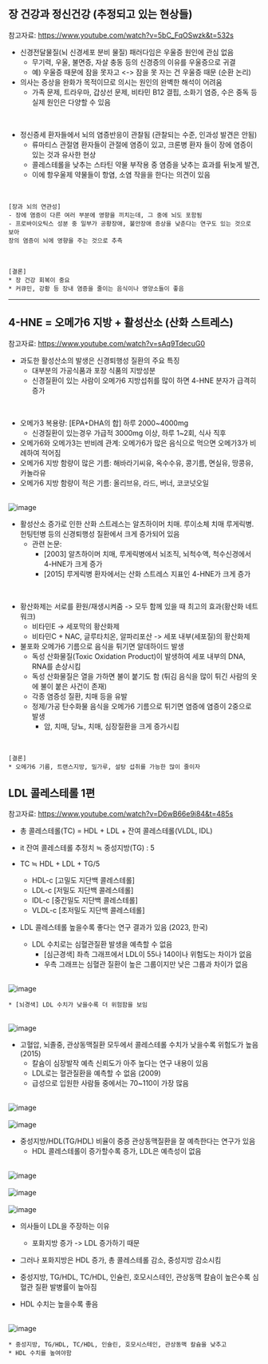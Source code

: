 <!-- 목차 생성 방법
          [1번째](#1-headers-first)  
          [2번째](#2-headers-두번째)  
          
          # 1 headers first
          ## 2 headers 두번째
-->

<!-- 글자 서식
          *single asterisks 이텔릭체*  
          _single underscores 이텔릭체_  
          
          **double asterisks 볼드체**  
          __double underscores 볼드체__  
          
          ***tripple underscores 볼드+이텔릭체***  
          ___tripple underscores 볼드+이텔릭체___  
          
          ~~cancelline 취소선~~  
          **~~bold cancelline 볼드+취소선~~**  
          <u>underline - 밑줄</u>
-->

<!-- 글자색 및 하이라이트
          <mark>형광펜</mark>  
          <span style="color:red">빨간</span>  
          <span style="color:blue">파란</span>  
          <span style="color:green">초록</span>  
          <span style="color:yellow">노란</span>  
          <span style="color:purple">보라</span>
-->

<!-- 테이블
          값 | 의미 | 기본값
          ---|:---:|---:
          `static` | 유형(기준) 없음 / 배치 불가 | `static`
          `relative` | 요소 **자신** 기준으로 배치 |
          `absolute` | 위치 상 **_부모_(조상)요소** 기준으로 배치 |
          `fixed` | **브라우저 창** 기준으로 배치 |
          
          
          A (기본 왼쪽 정렬) | B (가운데 정렬) | C (오른쪽 정렬)
          ---|:---:|---:
          `1` | 가나다라 | abc
          `2` | 가나다라마 | abcd
          `3` | 가나다라마바 | abcde
          `4` | 가나다라마바사 | abcdef
-->


<!-- 본문 -->

## 장 건강과 정신건강 (추정되고 있는 현상들)
참고자료: https://www.youtube.com/watch?v=5bC_FqOSwzk&t=532s
* 신경전달물질(뇌 신경세포 분비 물질) 패러다임은 우울증 원인에 관심 없음
  * 무기력, 우울, 불면증, 자살 충동 등의 신경증의 이유를 우울증으로 귀결
  * 예) 우울증 때문에 잠을 못자고 <-> 잠을 못 자는 건 우울증 때문 (순환 논리)
* 의사는 증상을 완화가 목적이므로 의시는 원인의 완벽한 해석이 어려움
  * 가족 문제, 트라우마, 갑상선 문제, 비타민 B12 결핍, 소화기 염증, 수은 중독 등 실제 원인은 다양할 수 있음

<br>

* 정신증세 환자들에서 뇌의 염증반응이 관찰됨 (관찰되는 수준, 인과성 발견은 안됨)
  * 류마티스 관절염 환자들이 관절에 염증이 있고, 크론병 환자 들이 장에 염증이 있는 것과 유사한 현상
  * 콜레스테롤을 낮추는 스타틴 약물 부작용 중 염증을 낮추는 효과를 뒤늦게 발견,
  * 이에 항우울제 약물들이 항염, 소염 작을을 한다는 의견이 있음
    
<br>

```
[장과 뇌의 연관성]
- 장에 염증이 다른 여러 부분에 영향을 끼치는데, 그 중에 뇌도 포함됨
- 프로바이오틱스 성분 중 일부가 공황장애, 불안장애 증상을 낮춘다는 연구도 있는 것으로 보아
장의 염증이 뇌에 영향을 주는 것으로 추측
```

<br>

```
[결론]
* 장 건강 회복이 중요
* 커큐민, 강황 등 장내 염증을 줄이는 음식이나 영양소들이 좋음
```

---

## 4-HNE = 오메가6 지방 + 활성산소 (산화 스트레스)
참고자료: https://www.youtube.com/watch?v=sAq9TdecuG0
* 과도한 활성산소의 발생은 신경퇴행성 질환의 주요 특징
   * 대부분의 가공식품과 포장 식품의 지방성분
   * 신경질환이 있는 사람이 오메가6 지방섭취를 많이 하면 4-HNE 분자가 급격히 증가

<br>

* 오메가3 복용량: [EPA+DHA의 합] 하루 2000~4000mg
  * 신경질환이 있는경우 가급적 3000mg 이상, 하루 1~2회, 식사 직후
* 오메가6와 오메가3는 반비례 관계: 오메가6가 많은 음식으로 먹으면 오메가3가 비례하여 적어짐
* 오메가6 지방 함량이 많은 기름: 해바라기씨유, 옥수수유, 콩기름, 면실유, 땅콩유, 카놀라유
* 오메가6 지방 함량이 적은 기름: 올리브유, 라드, 버너, 코코넛오일

<br> ![image](https://github.com/southiota/intestinal_health/assets/76077650/9456514f-f20b-4c0c-bed8-008398e677af) <br>

* 활성산소 증가로 인한 산화 스트레스는 알츠하이머 치매. 루이소체 치매 루게릭병. 헌팅턴병 등의 신경퇴행성 질환에서 크게 증가되어 있음
  * 관련 논문:
    * [2003] 알츠하이머 치매, 루게릭병에서 뇌조직, 뇌척수액, 척수신경에서 4-HNE가 크게 증가
    * [2015] 루게릭병 환자에서는 산화 스트레스 지표인 4-HNE가 크게 증가

<br>

* 황산화제는 서로를 환원/재생시켜줌 -> 모두 함께 있을 때 최고의 효과(황산화 네트워크)
  * 비타민E -> 세포막의 황산화제
  * 비타민C + NAC, 글루타치온, 알파리포산 -> 세포 내부(세포질)의 황산화제
* 불포화 오메가6 기름으로 음식을 튀기면 알데하이드 발생
  * 독성 산화물질(Toxic Oxidation Product)이 발생하여 세포 내부의 DNA, RNA를 손상시킴
  * 독성 산화물질은 열을 가하면 불이 붙기도 함 (튀김 음식을 많이 튀긴 사람의 옷에 불이 붙은 사건이 존재)
  * 각종 염증성 질환, 치매 등을 유발
  * 정제/가공 탄수화물 음식을 오메가6 기름으로 튀기면 염증에 염증이 2중으로 발생
    * 암, 치매, 당뇨, 치매, 심장질환을 크게 증가시킴

<br>

```
[결론]
* 오메가6 기름, 트랜스지방, 밀가루, 설탕 섭취를 가능한 많이 줄이자
```


## LDL 콜레스테롤 1편
참고자료: https://www.youtube.com/watch?v=D6wB66e9i84&t=485s
* 총 콜레스테롤(TC) = HDL + LDL + 잔여 콜레스테롤(VLDL, IDL)
* it 잔여 콜레스테롤 추정치 ≒ 중성지방(TG) : 5
* TC ≒ HDL + LDL + TG/5
  * HDL-c [고밀도 지단백 콜레스테롤] 
  * LDL-c [저밀도 지단백 콜레스테롤] 
  * IDL-c [중간밀도 지단백 콜레스테롤] 
  * VLDL-c [초저밀도 지단백 콜레스테롤]
 
* LDL 콜레스테롤 높을수록 좋다는 연구 결과가 있음 (2023, 한국)
  * LDL 수치로는 심혈관질환 발생을 예측할 수 없음
    * [심근경색] 좌측 그래프에서 LDL이 55나 140이나 위험도는 차이가 없음
    * 우측 그래프는 심혈관 질환이 높은 그룹이지만 낮은 그룹과 차이가 없음


<br> ![image](https://github.com/southiota/intestinal_health/assets/76077650/1e917a9c-6f96-4151-a3d5-aed9743c739e) <br>

    * [뇌경색] LDL 수치가 낮을수록 더 위험함을 보임
    
<br> ![image](https://github.com/southiota/intestinal_health/assets/76077650/5e03a4a4-311e-4e25-b69b-df470377b481) <br>

* 고혈압, 뇌졸중, 관상동맥질환 모두에서 콜레스테롤 수치가 낮을수록 위험도가 높음 (2015)
  * 칼슘이 심장발작 예측 신뢰도가 아주 높다는 연구 내용이 있음
  * LDL로는 혈관질환을 예측할 수 없음 (2009)
  * 급성으로 입원한 사람들 중에서는 70~110이 가장 많음

<br> ![image](https://github.com/southiota/intestinal_health/assets/76077650/e6f9873e-d597-4c9b-ab4e-d54753d7e7f4) <br>
<br> ![image](https://github.com/southiota/intestinal_health/assets/76077650/d9a32c82-dd00-46e4-ae17-72174f1a6e33) <br>

* 중성지방/HDL(TG/HDL) 비율이 중증 관상동맥질환을 잘 예측한다는 연구가 있음
  * HDL 콜레스테롤이 증가할수록 증가, LDL은 예측성이 없음

<br> ![image](https://github.com/southiota/intestinal_health/assets/76077650/305035a8-7544-4800-9aae-305d773323aa) <br>
<br> ![image](https://github.com/southiota/intestinal_health/assets/76077650/e0be5be7-5ccc-407f-818d-ac521ffc5eec) <br>
<br> ![image](https://github.com/southiota/intestinal_health/assets/76077650/2abd887f-dcf6-452b-a423-560f26d7f3a4) <br>

* 의사들이 LDL을 주장하는 이유
  * 포화지방 증가 -> LDL 증가하기 때문
* 그러나 포화지방은 HDL 증가, 총 콜레스테롤 감소, 중성지방 감소시킴

* 중성지방, TG/HDL, TC/HDL, 인슐린, 호모시스테인, 관상동맥 칼슘이 높은수록 심혈관 질환 발병률이 높아짐
* HDL 수치는 높을수록 좋음

<br> ![image](https://github.com/southiota/intestinal_health/assets/76077650/bd65fa70-dde6-488e-b0c7-49002a7552b9) <br>

```
* 중성지방, TG/HDL, TC/HDL, 인슐린, 호모시스테인, 관상동맥 칼슘을 낮추고
* HDL 수치를 높여야함
```


<!-- 정리 안된 내용
# 1. 장 건강
장이 안좋은 사람한테 좋은 영양소 부티르산 (버터 & 저항성 전분) 녹차, MCT 오일. 코코넛 오일 오메가3, 비타민D3/K2. 코엔자임Q10. 폴리페놀, 콜라겐. 아연, 유산균. 초유. 베르베린

폴리페놀 산화손상

[프리라디칼] 최소화. 신경성장인자 분비 ↑
녹차[Green tea] : EGCG 함유. 강력한 항산화물질. 3잔 정도
레드 와인[Red wine] : 레스베라트롤 함유. 즐기는 정도로만 조금씩 마시자
강황[Turmeric] : 커큐민 함유
다크 초콜렛 : 카카오 함량 80% 이상을 선택 [90% 이상이면 더 좋다]
퀘르세틴[Quercetin] : 양파에 많이 있다. 블루베리. 블랙베리. 크랜베리. 라스베리 등 베리류. 올리브 열매. 올리브유(EVOO) 브로콜리 아티초크. 시금치 등 녹색 채소 [설포라판].
아보카도 베르베린[Berberin]:매자나무 매자나무 껍질. Goldenseal. 황백나무 껍질 등에 들어있음
폴리페놀 용법 총정리 [성인 60kg 기준] - 산화손상을 줄이고 장을 치유

녹차 : EGCG 함유. 하루 1-3잔. 너무 많이 마시진 말자. 즐기는 정도로
브로콜리 등 십자화과 녹색채소 : 설포라판 함유. 음식으로 충분히 섭취해도 좋다
강황 : Theracurmin 30-90mg 하루 1-2회 (총 30-180mg). 식사 직후 복용
퀘르세틴 : 브로멜라인(bromelain)이 함께 들어있는 제품이 좋다. 식사 30분전 or 공복 퀘르세틴 800-1000mg 하루 2회 (총 1600-2000mg) 브로멜라인 80-160mg 하루 2회
베르베린 : 공복시 혹은 식전 30분. 500mg 하루 3회 (총 1500mg) [참고]
초유 : Colostrum. 500-2000mg. 하루 1-2회 (총 500-4000mg). 공복시 [주의] 저체중. 신기능·간기능저하
환자 : 주치의와 상의후 용량 결정. 알러지 있으면 피해야
건강에 좋은 채소 & 폴리페놀 풍부한 음식 유기농 & 녹색 채소를 주로 즐긴다 브로콜리. 청경채. 양배추. 방울양배추. 배추. 김치. 사우어크라우트 상추. 셀러리. 근대. 루꼴라. 물냉이. 콜라드. 콜라비. 케일. 겨잣잎 마늘. 파. 쪽파. 양파. 무. 당근. 치커리. 버섯. 시금치. 아스파라거스 김. 켈프 등 해조류도 OK 장이 안좋거나 채소 섭취시 장트러블 있으면 이들을 충분히 익혀서 먹는다 폴리페놀 : 위의 채소. 블루베리. 올리브. 녹차. 레드와인. 카카오80% 이상 다크초콜릿

장에 무리를 줄 수 있는 채소 및 음식 [렉틴 함량이 높음]

씨앗 채소 : 호박 애호박. 늙은호박. 가지류 [토마토. 감자. 가지. 후추]. 오이. 피망. 멜론 구기자. 해바라기씨. 치아씨. 호박씨. 여주. 도토리. 주키니 호박 콩과류 [완두콩. 땅콩. 강낭콩. 대두. 렌틸콩. 캐슈너트] 를 피하는 것이 좋다 압력솥으로 푹 찐 삶은 완두콩. 에다마메 가능. 발효시킨 낫또나 된장은 OK
-->
